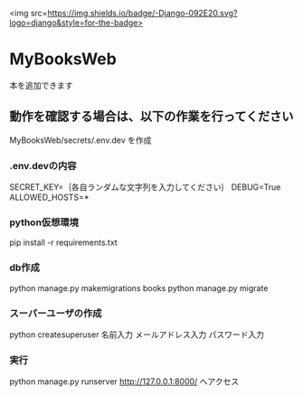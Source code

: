 <img src=https://img.shields.io/badge/-Django-092E20.svg?logo=django&style=for-the-badge>

# MyBooksWeb
本を追加できます

## 動作を確認する場合は、以下の作業を行ってください
MyBooksWeb/secrets/.env.dev を作成

### .env.devの内容
SECRET_KEY=｛各自ランダムな文字列を入力してください｝
DEBUG=True
ALLOWED_HOSTS=*

### python仮想環境
pip install -r requirements.txt

### db作成
python manage.py makemigrations books
python manage.py migrate

### スーパーユーザの作成
python createsuperuser
名前入力
メールアドレス入力
パスワード入力

### 実行
python manage.py runserver
http://127.0.0.1:8000/ へアクセス
